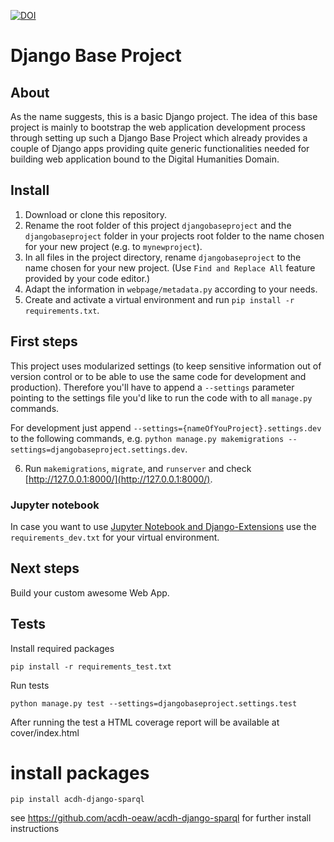 [![DOI](https://zenodo.org/badge/95352230.svg)](https://zenodo.org/badge/latestdoi/95352230)

# Django Base Project

## About

As the name suggests, this is a basic Django project. The idea of this base project is mainly to bootstrap the web application development process through setting up such a Django Base Project which already provides a couple of Django apps providing quite generic functionalities needed for building web application bound to the Digital Humanities Domain.

## Install

1. Download or clone this repository.
2. Rename the root folder of this project `djangobaseproject` and the `djangobaseproject` folder in your projects root folder to the name chosen for your new project (e.g. to `mynewproject`).
3. In all files in the project directory, rename `djangobaseproject` to the name chosen for your new project. (Use `Find and Replace All` feature provided by your code editor.)
4. Adapt the information in `webpage/metadata.py` according to your needs.
5. Create and activate a virtual environment and run `pip install -r requirements.txt`.

## First steps

This project uses modularized settings (to keep sensitive information out of version control or to be able to use the same code for development and production). Therefore you'll have to append a `--settings` parameter pointing to the settings file you'd like to run the code with to all `manage.py` commands.

For development just append `--settings={nameOfYouProject}.settings.dev` to the following commands, e.g. `python manage.py makemigrations --settings=djangobaseproject.settings.dev`.

6. Run `makemigrations`, `migrate`, and `runserver` and check [http://127.0.0.1:8000/](http://127.0.0.1:8000/).

### Jupyter notebook

In case you want to use [Jupyter Notebook and Django-Extensions](https://andrewbrookins.com/python/using-ipython-notebook-with-django/) use the `requirements_dev.txt` for your virtual environment.

## Next steps

Build your custom awesome Web App.

## Tests

Install required packages

    pip install -r requirements_test.txt

Run tests

    python manage.py test --settings=djangobaseproject.settings.test

After running the test a HTML coverage report will be available at cover/index.html


# install packages

`pip install acdh-django-sparql`

see https://github.com/acdh-oeaw/acdh-django-sparql for further install instructions
